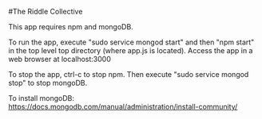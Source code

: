 #The Riddle Collective

This app requires npm and mongoDB.

To run the app, execute "sudo service mongod start" and then "npm start" in the top level top directory (where app.js is located). Access the app in a web browser at localhost:3000

To stop the app, ctrl-c to stop npm. Then execute "sudo service mongod stop" to stop mongoDB.

To install mongoDB: https://docs.mongodb.com/manual/administration/install-community/

